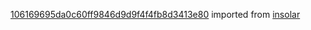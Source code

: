 [106169695da0c60ff9846d9d9f4f4fb8d3413e80](https://github.com/insolar/insolar/commit/106169695da0c60ff9846d9d9f4f4fb8d3413e80) imported from [insolar](https://github.com/insolar/insolar)
